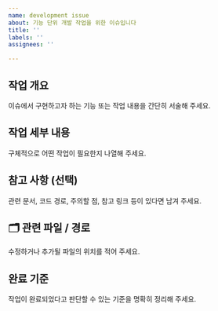 ```yaml
---
name: development issue
about: 기능 단위 개발 작업을 위한 이슈입니다
title: ''
labels: ''
assignees: ''

---
```


##  작업 개요
이슈에서 구현하고자 하는 기능 또는 작업 내용을 간단히 서술해 주세요.

##  작업 세부 내용
구체적으로 어떤 작업이 필요한지 나열해 주세요.

##  참고 사항 (선택)
관련 문서, 코드 경로, 주의할 점, 참고 링크 등이 있다면 남겨 주세요.

## 🗂 관련 파일 / 경로
수정하거나 추가될 파일의 위치를 적어 주세요.

##  완료 기준
작업이 완료되었다고 판단할 수 있는 기준을 명확히 정리해 주세요.
